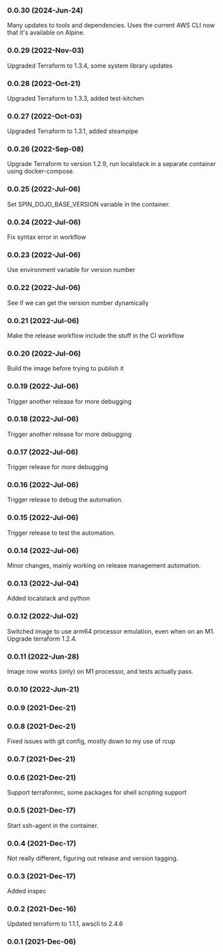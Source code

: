 ### 0.0.30 (2024-Jun-24)

Many updates to tools and dependencies. Uses the current AWS CLI now that it's available on Alpine.

### 0.0.29 (2022-Nov-03)

Upgraded Terraform to 1.3.4, some system library updates

### 0.0.28 (2022-Oct-21)

Upgraded Terraform to 1.3.3, added test-kitchen

### 0.0.27 (2022-Oct-03)

Upgraded Terraform to 1.3.1, added steampipe

### 0.0.26 (2022-Sep-08)

Upgrade Terraform to version 1.2.9, run localstack in a separate container using docker-compose.

### 0.0.25 (2022-Jul-06)

Set SPIN_DOJO_BASE_VERSION variable in the container.

### 0.0.24 (2022-Jul-06)

Fix syntax error in workflow

### 0.0.23 (2022-Jul-06)

Use environment variable for version number

### 0.0.22 (2022-Jul-06)

See if we can get the version number dynamically

### 0.0.21 (2022-Jul-06)

Make the release workflow include the stuff in the CI workflow

### 0.0.20 (2022-Jul-06)

Build the image before trying to publish it

### 0.0.19 (2022-Jul-06)

Trigger another release for more debugging

### 0.0.18 (2022-Jul-06)

Trigger another release for more debugging

### 0.0.17 (2022-Jul-06)

Trigger release for more debugging

### 0.0.16 (2022-Jul-06)

Trigger release to debug the automation.

### 0.0.15 (2022-Jul-06)

Trigger release to test the automation.

### 0.0.14 (2022-Jul-06)

Minor changes, mainly working on release management automation.

### 0.0.13 (2022-Jul-04)

Added localstack and python

### 0.0.12 (2022-Jul-02)

Switched image to use arm64 processor emulation, even when on an M1. Upgrade terraform 1.2.4.

### 0.0.11 (2022-Jun-28)

Image now works (only) on M1 processor, and tests actually pass.

### 0.0.10 (2022-Jun-21)

### 0.0.9 (2021-Dec-21)

### 0.0.8 (2021-Dec-21)

Fixed issues with git config, mostly down to my use of rcup

### 0.0.7 (2021-Dec-21)

### 0.0.6 (2021-Dec-21)

Support terraformrc, some packages for shell scripting support

### 0.0.5 (2021-Dec-17)

Start ssh-agent in the container.

### 0.0.4 (2021-Dec-17)

Not really different, figuring out release and version tagging.

### 0.0.3 (2021-Dec-17)

Added inspec

### 0.0.2 (2021-Dec-16)

Updated terraform to 1.1.1, awscli to 2.4.6

### 0.0.1 (2021-Dec-06)
